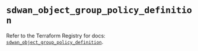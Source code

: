 # `sdwan_object_group_policy_definition`

Refer to the Terraform Registry for docs: [`sdwan_object_group_policy_definition`](https://registry.terraform.io/providers/ciscodevnet/sdwan/0.8.0/docs/resources/object_group_policy_definition).
